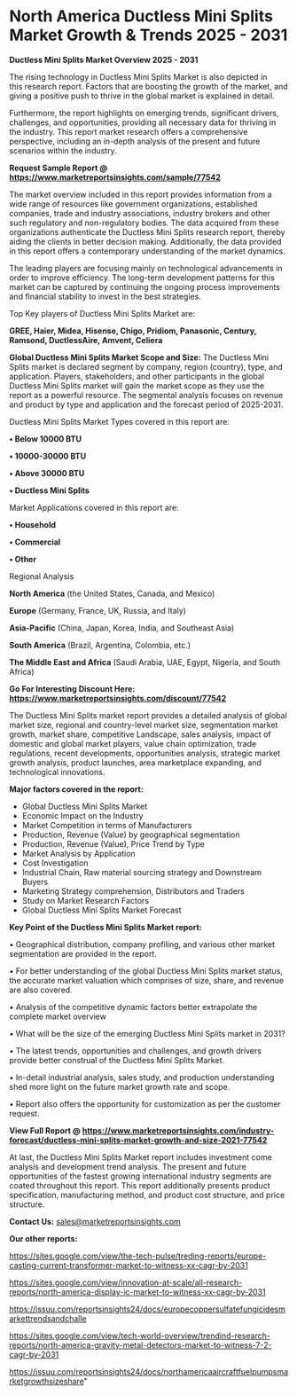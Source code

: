 # North America Ductless Mini Splits Market Growth & Trends 2025 - 2031

<Strong> Ductless Mini Splits Market Overview 2025 - 2031</strong>

The rising technology in Ductless Mini Splits Market is also depicted in this research report. Factors that are boosting the growth of the market, and giving a positive push to thrive in the global market is explained in detail.

Furthermore, the report highlights on emerging trends, significant drivers, challenges, and opportunities, providing all necessary data for thriving in the industry. This report market research offers a comprehensive perspective, including an in-depth analysis of the present and future scenarios within the industry.

<strong>Request Sample Report @ <a href=https://www.marketreportsinsights.com/sample/77542>https://www.marketreportsinsights.com/sample/77542</a></strong>

The market overview included in this report provides information from a wide range of resources like government organizations, established companies, trade and industry associations, industry brokers and other such regulatory and non-regulatory bodies. The data acquired from these organizations authenticate the Ductless Mini Splits research report, thereby aiding the clients in better decision making. Additionally, the data provided in this report offers a contemporary understanding of the market dynamics.

The leading players are focusing mainly on technological advancements in order to improve efficiency. The long-term development patterns for this market can be captured by continuing the ongoing process improvements and financial stability to invest in the best strategies.

Top Key players of Ductless Mini Splits Market are:

<strong>GREE, Haier, Midea, Hisense, Chigo, Pridiom, Panasonic, Century, Ramsond, DuctlessAire, Amvent, Celiera</strong>

<strong><b>Global Ductless Mini Splits Market Scope and Size:</b></strong>
The Ductless Mini Splits market is declared segment by company, region (country), type, and application. Players, stakeholders, and other participants in the global Ductless Mini Splits market will gain the market scope as they use the report as a powerful resource. The segmental analysis focuses on revenue and product by type and application and the forecast period of 2025-2031.

Ductless Mini Splits Market Types covered in this report are:

<strong>• Below 10000 BTU

• 10000-30000 BTU

• Above 30000 BTU

• Ductless Mini Splits</strong>

Market Applications covered in this report are:

<strong>• Household

• Commercial

• Other</strong> 

Regional Analysis

<strong>North America</strong> (the United States, Canada, and Mexico)

<strong>Europe</strong> (Germany, France, UK, Russia, and Italy)

<strong>Asia-Pacific</strong> (China, Japan, Korea, India, and Southeast Asia)

<strong>South America</strong> (Brazil, Argentina, Colombia, etc.)

<strong>The Middle East and Africa</strong> (Saudi Arabia, UAE, Egypt, Nigeria, and South Africa)

<strong>Go For Interesting Discount Here: <a href=https://www.marketreportsinsights.com/discount/77542>https://www.marketreportsinsights.com/discount/77542</a></strong>

The Ductless Mini Splits market report provides a detailed analysis of global market size, regional and country-level market size, segmentation market growth, market share, competitive Landscape, sales analysis, impact of domestic and global market players, value chain optimization, trade regulations, recent developments, opportunities analysis, strategic market growth analysis, product launches, area marketplace expanding, and technological innovations.

<strong><b>Major factors covered in the report:</b></strong>
<ul>
  <li>Global Ductless Mini Splits Market </li>
  <li>Economic Impact on the Industry</li>
  <li>Market Competition in terms of Manufacturers</li>
  <li>Production, Revenue (Value) by geographical segmentation</li>
  <li>Production, Revenue (Value), Price Trend by Type</li>
  <li>Market Analysis by Application</li>
  <li>Cost Investigation</li>
  <li>Industrial Chain, Raw material sourcing strategy and Downstream Buyers</li>
  <li>Marketing Strategy comprehension, Distributors and Traders</li>
  <li>Study on Market Research Factors</li>
  <li>Global Ductless Mini Splits Market Forecast</li>
</ul>

<strong><b>Key Point of the Ductless Mini Splits Market report:</b></strong>

• Geographical distribution, company profiling, and various other market segmentation are provided in the report.

• For better understanding of the global Ductless Mini Splits market status, the accurate market valuation which comprises of size, share, and revenue are also covered.

• Analysis of the competitive dynamic factors better extrapolate the complete market overview

• What will be the size of the emerging Ductless Mini Splits market in 2031?

• The latest trends, opportunities and challenges, and growth drivers provide better construal of the Ductless Mini Splits Market.

• In-detail industrial analysis, sales study, and production understanding shed more light on the future market growth rate and scope.

• Report also offers the opportunity for customization as per the customer request.

<strong><b>View Full Report @ <a href=https://www.marketreportsinsights.com/industry-forecast/ductless-mini-splits-market-growth-and-size-2021-77542>https://www.marketreportsinsights.com/industry-forecast/ductless-mini-splits-market-growth-and-size-2021-77542</a></b></strong>


At last, the Ductless Mini Splits Market report includes investment come analysis and development trend analysis. The present and future opportunities of the fastest growing international industry segments are coated throughout this report. This report additionally presents product specification, manufacturing method, and product cost structure, and price structure.

<strong>Contact Us:</strong>
sales@marketreportsinsights.com

<strong>Our other reports:</strong>

<a href=https://sites.google.com/view/the-tech-pulse/treding-reports/europe-casting-current-transformer-market-to-witness-xx-cagr-by-2031>https://sites.google.com/view/the-tech-pulse/treding-reports/europe-casting-current-transformer-market-to-witness-xx-cagr-by-2031</a>

<a href=https://sites.google.com/view/innovation-at-scale/all-research-reports/north-america-display-ic-market-to-witness-xx-cagr-by-2031>https://sites.google.com/view/innovation-at-scale/all-research-reports/north-america-display-ic-market-to-witness-xx-cagr-by-2031</a>

<a href=https://issuu.com/reportsinsights24/docs/europecoppersulfatefungicidesmarkettrendsandchalle>https://issuu.com/reportsinsights24/docs/europecoppersulfatefungicidesmarkettrendsandchalle</a>

<a href=https://sites.google.com/view/tech-world-overview/trendind-research-reports/north-america-gravity-metal-detectors-market-to-witness-7-2-cagr-by-2031>https://sites.google.com/view/tech-world-overview/trendind-research-reports/north-america-gravity-metal-detectors-market-to-witness-7-2-cagr-by-2031</a>

<a href=https://issuu.com/reportsinsights24/docs/northamericaaircraftfuelpumpsmarketgrowthsizeshare>https://issuu.com/reportsinsights24/docs/northamericaaircraftfuelpumpsmarketgrowthsizeshare</a>"
